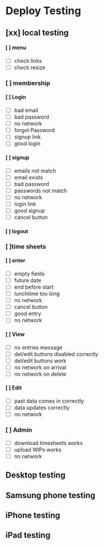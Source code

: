 # Deploy Testing

## [xx] local testing
#### [ ] menu
- [ ] check links
- [ ] check resize
### [ ] membership
#### [ ] Login
- [ ] bad email
- [ ] bad password
- [ ] no network
- [ ] forgot Password
- [ ] signup link
- [ ] good login
#### [ ] signup
- [ ] emails not match
- [ ] email exists
- [ ] bad password
- [ ] passwords not match
- [ ] no network
- [ ] login link
- [ ] good signup
- [ ] cancel button
#### [ ] logout
### [ ]time sheets
#### [ ] enter
- [ ] empty fields
- [ ] future date
- [ ] end before start
- [ ] lunchtime too long
- [ ] no network
- [ ] cancel button
- [ ] good entry
- [ ] no network
#### [ ] View
- [ ] no entries message
- [ ] del/edit buttons disabled correctly
- [ ] del/edit buttons work
- [ ] no network on arrival
- [ ] no network on delete
#### [ ] Edit
- [ ] past data comes in correctly
- [ ] data updates correctly
- [ ] no network
### [ ] Admin
- [ ] download timesheets works
- [ ] upload WIPs works
- [ ] no network
## Desktop testing
## Samsung phone testing
## iPhone testing
## iPad testing